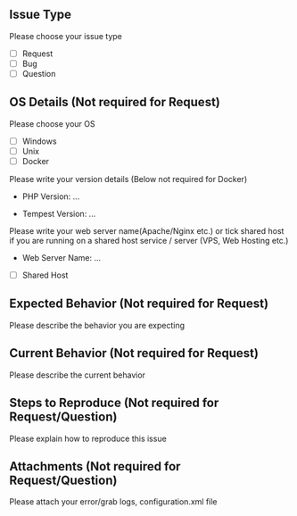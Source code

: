 ## Issue Type

Please choose your issue type

* [ ] Request
* [ ] Bug
* [ ] Question

## OS Details (Not required for Request)

Please choose your OS

* [ ] Windows
* [ ] Unix
* [ ] Docker

Please write your version details (Below not required for Docker)

* PHP Version: ...

* Tempest Version: ...

Please write your web server name(Apache/Nginx etc.) or tick shared host if you are running on a shared host service / server (VPS, Web Hosting etc.)

* Web Server Name: ...

* [ ] Shared Host

## Expected Behavior (Not required for Request)

Please describe the behavior you are expecting

## Current Behavior (Not required for Request)

Please describe the current behavior

## Steps to Reproduce (Not required for Request/Question)

Please explain how to reproduce this issue

## Attachments (Not required for Request/Question)

Please attach your error/grab logs, configuration.xml file  
